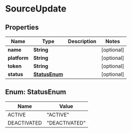 

# SourceUpdate


## Properties

| Name | Type | Description | Notes |
|------------ | ------------- | ------------- | -------------|
|**name** | **String** |  |  [optional] |
|**platform** | **String** |  |  [optional] |
|**token** | **String** |  |  [optional] |
|**status** | [**StatusEnum**](#StatusEnum) |  |  [optional] |



## Enum: StatusEnum

| Name | Value |
|---- | -----|
| ACTIVE | &quot;ACTIVE&quot; |
| DEACTIVATED | &quot;DEACTIVATED&quot; |



